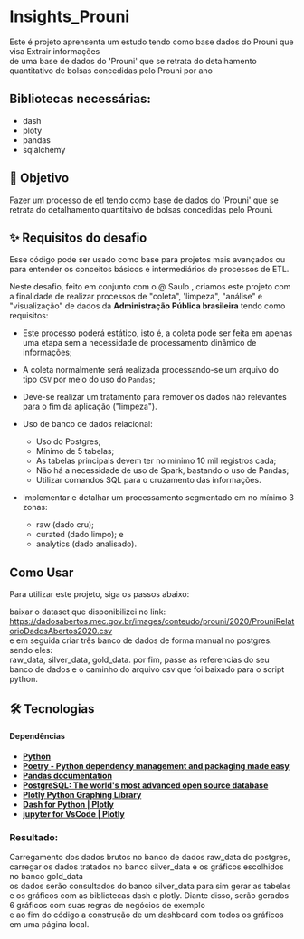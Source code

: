 # Insights_Prouni

Este é projeto aprensenta um estudo tendo como base dados do Prouni que visa Extrair informações<br />
de uma base de dados do 'Prouni' que se retrata do detalhamento quantitativo de bolsas concedidas pelo Prouni por ano



## Bibliotecas necessárias:

- dash
- ploty
- pandas
- sqlalchemy

## 🧐 Objetivo

Fazer um processo de etl tendo como base de dados do 'Prouni' que se retrata do detalhamento quantitaivo de bolsas concedidas pelo Prouni. <br/>

## ✨ Requisitos do desafio

Esse código pode ser usado como base para projetos mais avançados ou para entender os conceitos básicos e intermediários de processos de ETL. <br/>

Neste desafio, feito em conjunto com o @ Saulo , criamos este projeto com a finalidade de realizar processos de "coleta", 'limpeza", "análise" e "visualização" de dados da **Administração Pública brasileira** tendo como requisitos:

-   Este processo poderá estático, isto é, a coleta pode ser feita em apenas uma etapa sem a necessidade de processamento dinâmico de informações;
-   A coleta normalmente será realizada processando-se um arquivo do tipo `CSV` por meio do uso do `Pandas`;
-   Deve-se realizar um tratamento para remover os dados não relevantes para o fim da aplicação ("limpeza").

-   Uso de banco de dados relacional:
    -   Uso do Postgres;
    -   Mínimo de 5 tabelas;
    -   As tabelas principais devem ter no mínimo 10 mil registros cada;
    -   Não há a necessidade de uso de Spark, bastando o uso de Pandas;
    -   Utilizar comandos SQL para o cruzamento das informações.
-   Implementar e detalhar um processamento segmentado em no mínimo 3 zonas:
    -   raw (dado cru);
    -   curated (dado limpo); e
    -   analytics (dado analisado).
## Como Usar

Para utilizar este projeto, siga os passos abaixo:


baixar o dataset que disponibilizei no link:<br/> https://dadosabertos.mec.gov.br/images/conteudo/prouni/2020/ProuniRelatorioDadosAbertos2020.csv<br/> e em seguida criar três banco de dados de forma manual no postgres. sendo eles: <br/>
raw_data, silver_data, gold_data. por fim, passe as referencias do seu banco de dados e o caminho do arquivo csv que foi baixado para o script python.

## 🛠 Tecnologias

#### **Dependências**

-   **[Python](https://docs.python.org/pt-br/3/tutorial/index.html)**
-   **[Poetry - Python dependency management and packaging made easy](https://python-poetry.org/)**
-   **[Pandas documentation](https://pandas.pydata.org/pandas-docs/stable/index.html)**
-   **[PostgreSQL: The world's most advanced open source database](https://www.postgresql.org/)**
-   **[Plotly Python Graphing Library](https://plotly.com/python/)**
-   **[Dash for Python | Plotly](https://dash.plotly.com/tutorial)**
-   **[jupyter for VsCode | Plotly](https://www.walissonsilva.com/posts/jupyter-notebook-no-visual-studio-code)**

### Resultado:

Carregamento dos dados brutos no banco de dados raw_data do postgres, carregar os dados tratados no banco silver_data e os gráficos escolhidos no banco gold_data <br/>
os dados serão consultados do banco silver_data para sim gerar as tabelas e os gráficos com as bibliotecas dash e plotly. Diante disso, serão gerados 6 gráficos com suas regras de negócios de exemplo <br/>
e ao fim do código a construção de um dashboard com todos os gráficos em uma página local.

